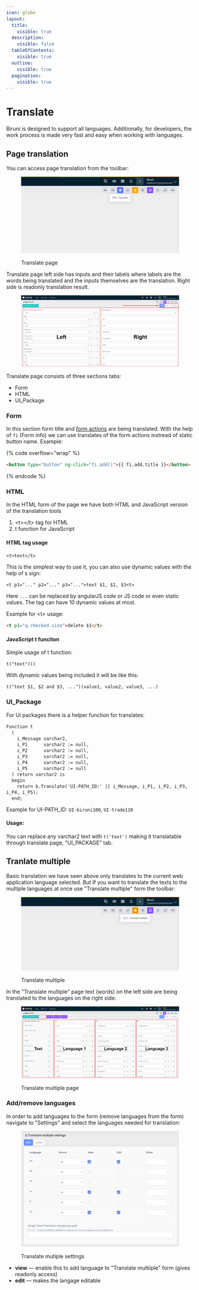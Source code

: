 ```yaml
---
icon: globe
layout:
  title:
    visible: true
  description:
    visible: false
  tableOfContents:
    visible: true
  outline:
    visible: true
  pagination:
    visible: true
---
```


# Translate

Biruni is designed to support all languages. Additionally, for developers, the work process is made very fast and easy when working with languages.

## Page translation

You can access page translation from the toolbar:

<figure><img src="../.gitbook/assets/image (30).png" alt=""><figcaption><p>Translate page</p></figcaption></figure>

Translate page left side has inputs and their labels where labels are the words being translated and the inputs themselves are the translation. Right side is readonly translation result.&#x20;

<figure><img src="../.gitbook/assets/translate_page.jpg" alt=""><figcaption></figcaption></figure>

Translate page consists of three sections tabs:

* Form
* HTML
* UI\_Package

### Form

In this section form title and [form actions](forms-view/#form-actions) are being translated. With the help of `fi` (Form info) we can use translates of the form actions instread of static button name. Example:

{% code overflow="wrap" %}
```html
<button type="button" ng-click="fi.add()">{{ fi.add.title }}</button>
```
{% endcode %}

### HTML

In the HTML form of the page we have both HTML and JavaScript version of the translation tools

1. \<t>\</t> tag for HTML
2. t function for JavaScript

#### HTML tag usage

```
<t>text</t>
```

This is the simplest way to use it, you can also use dynamic values with the help of `$` sign:

```
<t p1="..." p2="..." p3="...">text $1, $2, $3<t>
```

Here `...` can be replaced by angularJS code or JS code or even static values. The tag can have 10 dynamic values at most.

Example for \<t> usage:

```html
<t p1="q.checked.size">delete $1</t>
```

#### JavaScript t funciton

Simple usage of t function:

```
t("text")()
```

With dynamic values being included it will be like this:

```
t("text $1, $2 and $3, ...")(value1, value2, value3, ...)
```

### UI\_Package

For Ui packages there is a helper function for translates:

```
Function t
  (
    i_Message varchar2,
    i_P1      varchar2 := null,
    i_P2      varchar2 := null,
    i_P3      varchar2 := null,
    i_P4      varchar2 := null,
    i_P5      varchar2 := null
  ) return varchar2 is
  begin
    return b.Translate('UI-PATH_ID:' || i_Message, i_P1, i_P2, i_P3, i_P4, i_P5);
  end;
```

Example for UI-PATH\_ID: `UI-biruni100`, `UI-trade110`&#x20;

#### Usage:

You can replace any varchar2 text with `t('text')` making it translatable through translate page, "UI\_PACKAGE" tab.

## Tranlate multiple

Basic translation we have seen above only translates to the current web application language selected. But If you want to translate the texts to the multiple languages at once use "Translate multiple" form the toolbar:

<figure><img src="../.gitbook/assets/image (33).png" alt=""><figcaption><p>Translate multiple</p></figcaption></figure>

In the "Translate multiple" page text (words) on the left side are being translated to the languages on the right side:&#x20;

<figure><img src="../.gitbook/assets/translate_mutiple.jpg" alt=""><figcaption><p>Translate multiple page</p></figcaption></figure>

### Add/remove languages

In order to add languages to the form (remove languages from the form) navigate to "Settings" and select the languages needed for translation:

<figure><img src="../.gitbook/assets/image (35).png" alt=""><figcaption><p>Translate mutiple settings</p></figcaption></figure>

* **view** — enable this to add language to "Translate multiiple" form (gives readonly access)
* **edit** — makes the langage editable

